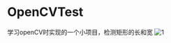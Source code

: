 # OpenCVTest
学习openCV时实现的一个小项目，检测矩形的长和宽
![1](https://user-images.githubusercontent.com/66623647/168086395-d9a63161-2560-4c28-aa7f-f0a62d5f1b77.jpg)
